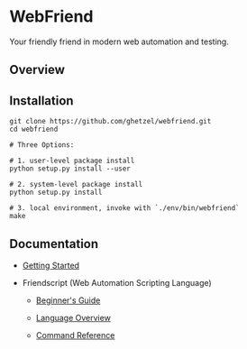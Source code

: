 # WebFriend

Your friendly friend in modern web automation and testing.

## Overview

## Installation

```
git clone https://github.com/ghetzel/webfriend.git
cd webfriend

# Three Options:

# 1. user-level package install
python setup.py install --user

# 2. system-level package install
python setup.py install

# 3. local environment, invoke with `./env/bin/webfriend`
make
```

## Documentation

* [Getting Started](tree/master/docs/getting-started.md)

* Friendscript (Web Automation Scripting Language)

    - [Beginner's Guide](tree/master/docs/intro.md)

    - [Language Overview](tree/master/docs/language.md)

    - [Command Reference](tree/master/docs/commands.md)
